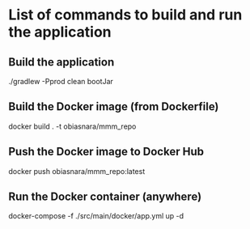 # List of commands to build and run the application

## Build the application

./gradlew -Pprod clean bootJar

## Build the Docker image (from Dockerfile)

docker build . -t obiasnara/mmm_repo

## Push the Docker image to Docker Hub

docker push obiasnara/mmm_repo:latest

## Run the Docker container (anywhere)

docker-compose -f ./src/main/docker/app.yml up -d
